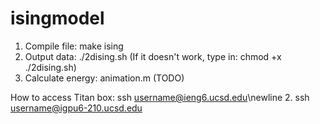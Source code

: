 # isingmodel

1. Compile file: make ising 
2. Output data: ./2dising.sh	(If it doesn't work, type in: chmod +x ./2dising.sh)
3. Calculate energy: animation.m (TODO) 


How to access Titan box:
ssh username@ieng6.ucsd.edu\newline
2. ssh username@igpu6-210.ucsd.edu
